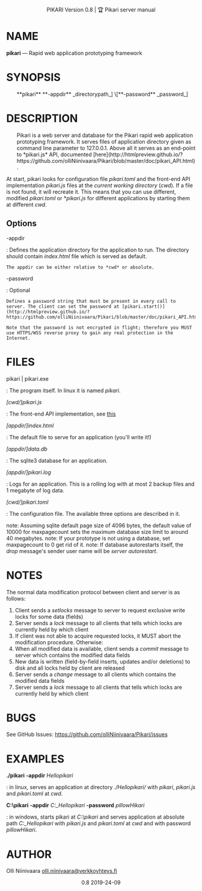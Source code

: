 <p style="text-align: center;">PIKARI Version 0.8 | 🏆 Pikari server manual</p>

NAME
====

**pikari** — Rapid web application prototyping framework

SYNOPSIS
========
<p style="margin-left: 2em;">
**pikari** **-appdir** _directorypath_] \[**-password** _password_]
</p>

DESCRIPTION
===========

<p style="margin-left: 2em;">
Pikari is a web server and database for the Pikari rapid web application prototyping framework.
It serves files of application directory given as command line parameter to 127.0.0.1.
Above all it serves as an end-point to *pikari.js* API, documented [here](http://htmlpreview.github.io/?https://github.com/olliNiinivaara/Pikari/blob/master/doc/pikari_API.html).

At start, pikari looks for configuration file *pikari.toml* and the front-end API implementation *pikari.js* files at the *current working directory* (*cwd*).
If a file is not found, it will recreate it.
This means that you can use different, modified *pikari.toml* or **pikari.js* for different applications by starting them at different *cwd*.

Options
-------

-appdir

:   Defines the application directory for the application to run. The directory should contain *index.html* file which is served as default.
    
    The appdir can be either relative to *cwd* or absolute.

-password

:   Optional
    
    Defines a password string that must be present in every call to server. The client can set the password at [pikari.start()](http://htmlpreview.github.io/?https://github.com/olliNiinivaara/Pikari/blob/master/doc/pikari_API.html#.start).

    Note that the password is not encrypted in flight; therefore you MUST use HTTPS/WSS reverse proxy to gain any real protection in the Internet.
</p>


FILES
=====

pikari | pikari.exe

:   The program itself. In linux it is named *pikari*.

*\[cwd/\]pikari.js*

:   The front-end API implementation, see [this](http://htmlpreview.github.io/?https://github.com/olliNiinivaara/Pikari/blob/master/doc/pikari_API.html)

*\[appdir/\]index.html*

:   The default file to serve for an application (you'll write it!)

*\[appdir/\]data.db*

:   The sqlite3 database for an application.

*\[appdir/\]pikari.log*

:   Logs for an application. This is a rolling log with at most 2 backup files and 1 megabyte of log data.

*\[cwd/\]pikari.toml*

:  The configuration file. The available three options are described in it.
   
   note: Assuming sqlite default page size of 4096 bytes, the default value of 10000 for maxpagecount sets the maximum database size limit to around 40 megabytes.
   note: If your prototype is not using a database, set maxpagecount to 0 get rid of it.
   note: If database autorestarts itself, the *drop* message's sender user name will be *server autorestart*.

NOTES
===========

The normal data modification protocol between client and server is as follows:
1. Client sends a *setlocks* message to server to request exclusive write locks for some data (fields)
2. Server sends a *lock* message to all clients that tells which locks are currently held by which client
3. If client was not able to acquire requested locks, it MUST abort the modification procedure. Otherwise:
4. When all modified data is available, client sends a *commit* message to server which contains the modified data fields
5. New data is written (field-by-field inserts, updates and/or deletions) to disk and all locks held by client are released
6. Server sends a *change* message to all clients which contains the modified data fields
7. Server sends a *lock* message to all clients that tells which locks are currently held by which client

BUGS
====

See GitHub Issues: <https://github.com/olliNiinivaara/Pikari/issues>

EXAMPLES
========

**./pikari** **-appdir** _Hellopikari_

:   in linux, serves an application at directory _./_Hellopikari_/_ with *pikari*, *pikari.js* and *pikari.toml* at *cwd*.


**C:\pikari** **-appdir** _C:\_Hellopikari_ **-password** _pillowHikari_

:  in windows, starts pikari at *C:\pikari* and serves application at absolute path _C:\_Hellopikari_  with *pikari.js* and *pikari.toml* at *cwd* and with password _pillowHikari_.

AUTHOR
======

Olli Niinivaara <olli.niinivaara@verkkoyhteys.fi>


<p style="text-align: center;">0.8 2019-24-09</p>